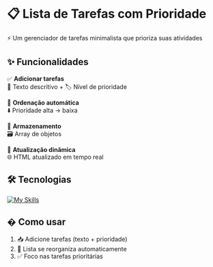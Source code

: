 # 📋 Lista de Tarefas com Prioridade

⚡ Um gerenciador de tarefas minimalista que prioriza suas atividades

## ✨ Funcionalidades

✅ **Adicionar tarefas**  
📝 Texto descritivo + 🏷️ Nível de prioridade  

🔀 **Ordenação automática**  
⬇️ Prioridade alta → baixa  

💾 **Armazenamento**  
🗃️ Array de objetos  

🔄 **Atualização dinâmica**  
🌐 HTML atualizado em tempo real  

## 🛠️ Tecnologias

[![My Skills](https://skillicons.dev/icons?i=js,html,css)](https://skillicons.dev)

## � Como usar

1. 📥 Adicione tarefas (texto + prioridade)  
2. 🔄 Lista se reorganiza automaticamente  
3. ✅ Foco nas tarefas prioritárias  